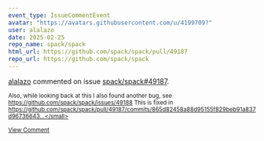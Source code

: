 ```yaml
---
event_type: IssueCommentEvent
avatar: "https://avatars.githubusercontent.com/u/4199709?"
user: alalazo
date: 2025-02-25
repo_name: spack/spack
html_url: https://github.com/spack/spack/pull/49187
repo_url: https://github.com/spack/spack
---
```


<a href='https://github.com/alalazo' target='_blank'>alalazo</a> commented on issue <a href='https://github.com/spack/spack/pull/49187' target='_blank'>spack/spack#49187</a>.

<small>Also, while looking back at this I also found another bug, see https://github.com/spack/spack/issues/49188 This is fixed in https://github.com/spack/spack/pull/49187/commits/865d82458a88d95155f829beb91a837d96736643...</small>

<a href='https://github.com/spack/spack/pull/49187' target='_blank'>View Comment</a>